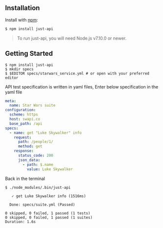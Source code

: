 ## Installation

Install with [npm](https://npmjs.org):

```sh
$ npm install just-api
```

>To run just-api, you will need Node.js v7.10.0 or newer.


## Getting Started

```
$ npm install just-api
$ mkdir specs
$ $EDITOR specs/starwars_service.yml # or open with your preferred editor
```

API test specification is written in yaml files, Enter below specification in the yaml file

```yaml
meta:
  name: Star Wars suite
configuration:
  scheme: https
  host: swapi.co
  base_path: /api
specs:
  - name: get "Luke Skywalker" info
    request:
      path: /people/1/
      method: get
    response:
      status_code: 200
      json_data:
        - path: $.name
          value: Luke Skywalker
```

Back in the terminal

```
$ ./node_modules/.bin/just-api

   ✓ get Luke Skywalker info (1516ms)

  Done: specs/suite.yml (Passed)

0 skipped, 0 failed, 1 passed (1 tests)
0 skipped, 0 failed, 1 passed (1 suites)
Duration: 1.6s
```
